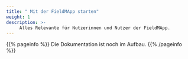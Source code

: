 ```yaml
---
title: " Mit der FieldMApp starten"
weight: 1
description: >-
     Alles Relevante für Nutzerinnen und Nutzer der FieldMApp.
---
```


{{% pageinfo %}}
Die Dokumentation ist noch im Aufbau.
{{% /pageinfo %}}
